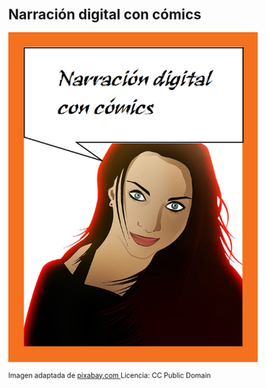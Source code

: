 # Narración digital con cómics


![comic](img/2_comic.png)


Imagen adaptada de [pixabay.com ](https://pixabay.com/es/belleza-personajes-de-c%C3%B3mic-mujeres-1298956/)Licencia: CC Public Domain